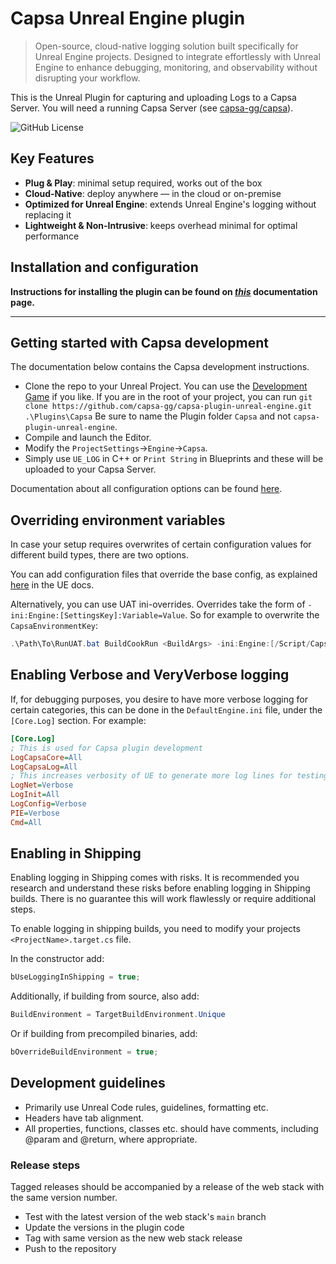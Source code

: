 # Capsa Unreal Engine plugin

> Open-source, cloud-native logging solution built specifically for Unreal Engine projects. Designed to integrate effortlessly with Unreal Engine to enhance debugging, monitoring, and observability without disrupting your workflow.

This is the Unreal Plugin for capturing and uploading Logs to a Capsa Server. You will need a running Capsa Server (see [capsa-gg/capsa](https://github.com/capsa-gg/capsa)).

![GitHub License](https://img.shields.io/github/license/capsa-gg/capsa-plugin-unreal-engine)

## Key Features
- **Plug & Play**: minimal setup required, works out of the box
- **Cloud-Native**: deploy anywhere — in the cloud or on-premise
- **Optimized for Unreal Engine**: extends Unreal Engine's logging without replacing it
- **Lightweight & Non-Intrusive**: keeps overhead minimal for optimal performance

## Installation and configuration

**Instructions for installing the plugin can be found on _[this](https://capsa.gg/docs/getting-started/unreal-engine-plugin)_ documentation page.**

---

## Getting started with Capsa development

The documentation below contains the Capsa development instructions.

* Clone the repo to your Unreal Project. You can use the [Development Game](https://github.com/capsa-gg/capsa-ue5-dev-game) if you like. 
  If you are in the root of your project, you can run `git clone https://github.com/capsa-gg/capsa-plugin-unreal-engine.git .\Plugins\Capsa`
  Be sure to name the Plugin folder `Capsa` and not `capsa-plugin-unreal-engine`.
* Compile and launch the Editor.
* Modify the `ProjectSettings`->`Engine`->`Capsa`.
* Simply use `UE_LOG` in C++ or `Print String` in Blueprints and these will be uploaded to your Capsa Server.

Documentation about all configuration options can be found [here](https://capsa.gg/docs/configuration/plugin-config).

## Overriding environment variables

In case your setup requires overwrites of certain configuration values for different build types, there are two options.

You can add configuration files that override the base config, as explained [here](https://dev.epicgames.com/documentation/en-us/unreal-engine/configuration-files-in-unreal-engine#configurationfilehierarchy) in the UE docs.

Alternatively, you can use UAT ini-overrides. Overrides take the form of `-ini:Engine:[SettingsKey]:Variable=Value`. So for example to overwrite the `CapsaEnvironmentKey`:

```ps1
.\Path\To\RunUAT.bat BuildCookRun <BuildArgs> -ini:Engine:[/Script/CapsaCore.CapsaSettings]:CapsaEnvironmentKey=<YourEnvironmentKey>
```

## Enabling Verbose and VeryVerbose logging

If, for debugging purposes, you desire to have more verbose logging for certain categories, this can be done in the `DefaultEngine.ini` file, under the `[Core.Log]` section. For example:

```ini
[Core.Log]
; This is used for Capsa plugin development
LogCapsaCore=All
LogCapsaLog=All
; This increases verbosity of UE to generate more log lines for testing
LogNet=Verbose
LogInit=All
LogConfig=Verbose
PIE=Verbose
Cmd=All
```

## Enabling in Shipping

Enabling logging in Shipping comes with risks. It is recommended you research and understand these risks before enabling logging in Shipping builds. There is no guarantee this will work flawlessly or require additional steps.

To enable logging in shipping builds, you need to modify your projects `<ProjectName>.target.cs` file.

In the constructor add:
```csharp
bUseLoggingInShipping = true;
```

Additionally, if building from source, also add:
```csharp
BuildEnvironment = TargetBuildEnvironment.Unique
```

Or if building from precompiled binaries, add:
```csharp
bOverrideBuildEnvironment = true;
```

## Development guidelines

- Primarily use Unreal Code rules, guidelines, formatting etc.
- Headers have tab alignment.
- All properties, functions, classes etc. should have comments, including @param and @return, where appropriate.

### Release steps

Tagged releases should be accompanied by a release of the web stack with the same version number.

- Test with the latest version of the web stack's `main` branch
- Update the versions in the plugin code
- Tag with same version as the new web stack release
- Push to the repository